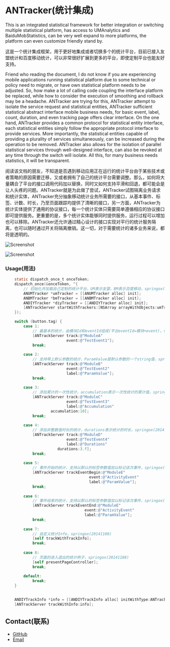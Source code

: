 ANTracker(统计集成)
=========

This is an integrated statistical framework for better integration or switching multiple statistical platform, has access to UMAnalytics and BaiduMobStatistics, can be very well expand to more platforms, the platform can even customize friendly stand by.

这是一个统计集成框架，用于更好地集成或者切换多个的统计平台，目前已接入友盟统计和百度移动统计，可以非常很好扩展到更多的平台，即使定制平台也能友好支持。

Friend who reading the document, I do not know if you are experiencing mobile applications running statistical platform due to some technical or policy need to migrate, or have own statistical platform needs to be adjusted. So, how make a lot of calling code coupling the interface platform be replaced, while how to consider the execution of smoothing and rollback may be a headache. ANTracker are trying for this, ANTracker attempt to isolate the service request and statistical entities, ANTracker sufficient statistical abstract interface mobile business needs, for basic event, label, count, duration, and even tracking page offers clear interface. On the one hand, ANTracker provides a common protocol for statistical entity interface, each statistical entities simply follow the appropriate protocol interface to provide services. More importantly, the statistical entities capable of providing a plurality of services simultaneously, can be increased during the operation to be removed. ANTracker also allows for the isolation of parallel statistical services through well-designed interface, can also be revoked at any time through the switch will isolate. All this, for many business needs statistics, it will be transparent.

阅读该文档的朋友，不知道是否遇到移动应用正在运行的统计平台由于某些技术或者策略的原因需要迁移，又或者拥有了自己的统计平台需要调整。那么，如何将大量耦合了平台的接口调用代码加以替换，同时又如何支持平滑和回退，都可能会是让人头疼的问题。ANTracker就是为此做了尝试，ANTracker试图隔离业务请求和统计实体，ANTracker充分抽象移动统计业务所需要的接口，从基本事件、标签、计数、时长，乃至页面跟踪均提供了清晰的接口，另一方面，ANTracker为统计实体提供了通用的协议接口，每一个统计实体只需要简单遵循相应的协议接口即可提供服务。更重要的是，多个统计实体能够同时提供服务，运行过程可以增加也可以移除。ANTracker还允许通过精心设计的接口实现对平行的统计服务隔离，也可以随时通过开关将隔离撤销。这一切，对于需要统计的诸多业务来说，都将是透明的。


![Screenshot](https://dl.dropboxusercontent.com/u/59801943/Screenshots/ANTracker-1.png)

![Screenshot](https://dl.dropboxusercontent.com/u/59801943/Screenshots/ANTracker-2.png)



### Usage(用法)

``` objective-c
    static dispatch_once_t onceToken;
    dispatch_once(&onceToken, ^{
        // 初始化并加载自己定制的统计平台，UM表示友盟，BM表示百度移动，springox(20141108)
        ANUMTracker *umTracker = [[ANUMTracker alloc] init];
        ANBMTracker *bmTracker = [[ANBMTracker alloc] init];
        ANDIYTracker *diyTracker = [[ANDIYTracker alloc] init];
        [ANTrackServer startWithTrackers:[NSArray arrayWithObjects:umTracker, bmTracker, diyTracker, nil]];
    });
```

``` objective-c
    switch (button.tag) {
        case 1:
            // 最基本的统计，由模块Id和eventId组成(平台eventId=模块+event)，springox(20141108)
            [ANTrackServer track:@"ModuleA"
                           event:@"TestEvent1"];
            break;
            
        case 2:
            // 支持带上默认参数的统计，ParamValue是默认参数的一个string值，springox(20141108)
            [ANTrackServer track:@"ModuleB"
                           event:@"TestEvent2"
                           label:@"ParamValue"];
            break;
            
        case 3:
            // 添加累计的一次性统计，accumulation表示一次性统计的累计值，springox(20141108)
            [ANTrackServer track:@"ModuleC"
                           event:@"TestEvent3"
                           label:@"Accumulation"
                    accumulation:10];
            break;
            
        case 4:
            // 添加非整数值时长的统计，durations表示统计的时长，springox(20141108)
            [ANTrackServer track:@"ModuleD"
                           event:@"TestEvent4"
                           label:@"Durations"
                       durations:3.f];
            break;
            
        case 5:
            // 事件开始的统计，支持以默认的标签参数值加以标记该次事件，springox(20141108)
            [ANTrackServer trackEventBegin:@"ModuleE"
                                     event:@"ActivityEvent"
                                     label:@"ParamValue"];
            break;
            
        case 6:
            // 事件结束的统计，支持以默认的标签参数值加以标记该次事件，springox(20141108)
            [ANTrackServer trackEventEnd:@"ModuleE"
                                   event:@"ActivityEvent"
                                   label:@"ParamValue"];
            break;
            
        case 7:
            // 自定义统计Info，springox(20141108)
            [self trackWithTrackInfo];
            break;
        
        case 8:
            // 页面的进入退出的统计例子，springox(20141108)
            [self presentPageController];
            break;
        
        default:
            break;
    }
    
```

``` objective-c
    ANDIYTrackInfo *info = [[ANDIYTrackInfo alloc] initWithType:ANTrackTypeNormal diy:@"This is diy conent!"];
    [ANTrackServer trackWithInfo:info];
```

## Contact(联系)

- [GitHub](https://github.com/SpringOx)
- [Email](jiachunke@gmail.com)
